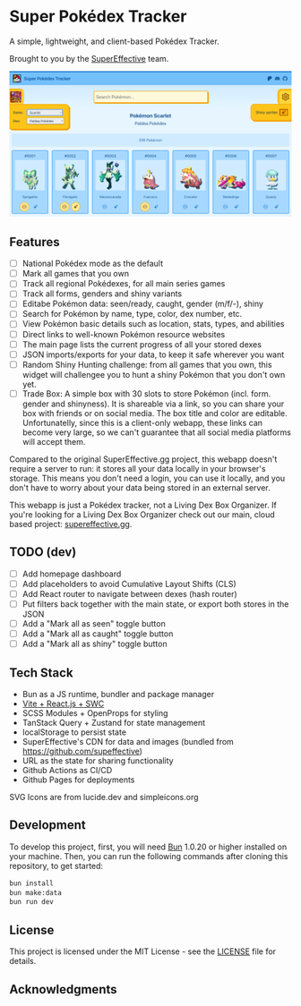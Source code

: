 # Super Pokédex Tracker

A simple, lightweight, and client-based Pokédex Tracker.

Brought to you by the [SuperEffective](https://supereffective.gg/) team.

![Demo](public/twitter-card.png)

## Features

- [ ] National Pokédex mode as the default
- [ ] Mark all games that you own
- [ ] Track all regional Pokédexes, for all main series games
- [ ] Track all forms, genders and shiny variants
- [ ] Editabe Pokémon data: seen/ready, caught, gender (m/f/-), shiny
- [ ] Search for Pokémon by name, type, color, dex number, etc.
- [ ] View Pokémon basic details such as location, stats, types, and abilities
- [ ] Direct links to well-known Pokémon resource websites
- [ ] The main page lists the current progress of all your stored dexes
- [ ] JSON imports/exports for your data, to keep it safe wherever you want
- [ ] Random Shiny Hunting challenge: from all games that you own, this widget will challengee you to hunt a shiny
      Pokémon that you don't own yet.
- [ ] Trade Box: A simple box with 30 slots to store Pokémon (incl. form. gender and shinyness). It is shareable via a
      link, so you can share your box with friends or on social media. The box title and color are editable.
      Unfortunatelly, since this is a client-only webapp, these links can become very large, so we can't guarantee that
      all social media platforms will accept them.

Compared to the original SuperEffective.gg project, this webapp doesn't require a server to run: it stores all your data
locally in your browser's storage. This means you don't need a login, you can use it locally, and you don't have to
worry about your data being stored in an external server.

This webapp is just a Pokédex tracker, not a Living Dex Box Organizer. If you're looking for a Living Dex Box Organizer
check out our main, cloud based project: [supereffective.gg](https://supereffective.gg/).

## TODO (dev)

- [ ] Add homepage dashboard
- [ ] Add placeholders to avoid Cumulative Layout Shifts (CLS)
- [ ] Add React router to navigate between dexes (hash router)
- [ ] Put filters back together with the main state, or export both stores in the JSON
- [ ] Add a "Mark all as seen" toggle button
- [ ] Add a "Mark all as caught" toggle button
- [ ] Add a "Mark all as shiny" toggle button

## Tech Stack

- Bun as a JS runtime, bundler and package manager
- [Vite + React.js + SWC](https://github.com/vitejs/vite-plugin-react-swc)
- SCSS Modules + OpenProps for styling
- TanStack Query + Zustand for state management
- localStorage to persist state
- SuperEffective's CDN for data and images (bundled from https://github.com/supeffective)
- URL as the state for sharing functionality
- Github Actions as CI/CD
- Github Pages for deployments

SVG Icons are from lucide.dev and simpleicons.org

## Development

To develop this project, first, you will need [Bun](https://bun.sh/) 1.0.20 or higher installed on your machine. Then,
you can run the following commands after cloning this repository, to get started:

```bash
bun install
bun make:data
bun run dev
```

## License

This project is licensed under the MIT License - see the [LICENSE](LICENSE) file for details.

## Acknowledgments
